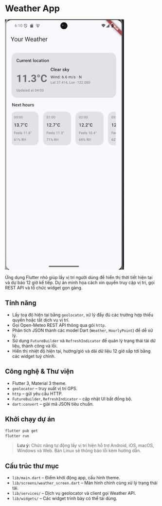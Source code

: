 # Weather App

![Ảnh xem trước](assets/image.png)

Ứng dụng Flutter nhỏ giúp lấy vị trí người dùng để hiển thị thời tiết hiện tại và dự báo 12 giờ kế tiếp. Dự án minh họa cách xin quyền truy cập vị trí, gọi REST API và tổ chức widget gọn gàng.

## Tính năng
- Lấy toạ độ hiện tại bằng `geolocator`, xử lý đầy đủ các trường hợp thiếu quyền hoặc tắt dịch vụ vị trí.
- Gọi Open-Meteo REST API thông qua gói `http`.
- Phân tích JSON thành các model Dart (`Weather`, `HourlyPoint`) để dễ xử lý.
- Sử dụng `FutureBuilder` và `RefreshIndicator` để quản lý trạng thái tải dữ liệu, thành công và lỗi.
- Hiển thị nhiệt độ hiện tại, hướng/gió và dải dữ liệu 12 giờ sắp tới bằng các widget tuỳ chỉnh.

## Công nghệ & Thư viện
- Flutter 3, Material 3 theme.
- `geolocator` – truy xuất vị trí GPS.
- `http` – gửi yêu cầu HTTP.
- `FutureBuilder`, `RefreshIndicator` – cập nhật UI bất đồng bộ.
- `dart:convert` – giải mã JSON tiêu chuẩn.

## Khởi chạy dự án

```sh
flutter pub get
flutter run
```

> **Lưu ý:** Chức năng tự động lấy vị trí hiện hỗ trợ Android, iOS, macOS, Windows và Web. Bản Linux sẽ thông báo lỗi kèm hướng dẫn.

## Cấu trúc thư mục
- `lib/main.dart` – Điểm khởi động app, cấu hình theme.
- `lib/screens/weather_screen.dart` – Màn hình chính cùng xử lý trạng thái tải.
- `lib/services/` – Dịch vụ geolocator và client gọi Weather API.
- `lib/widgets/` – Các widget trình bày có thể tái dùng.
